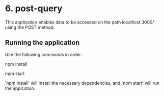 # 6. post-query
This application enables data to be accessed on the path localhost:3000/ using the POST method.

## Running the application
Use the following commands in order:

npm install

npm start

'npm install' will install the necessary dependencies, and 'npm start' will run the applcation.
